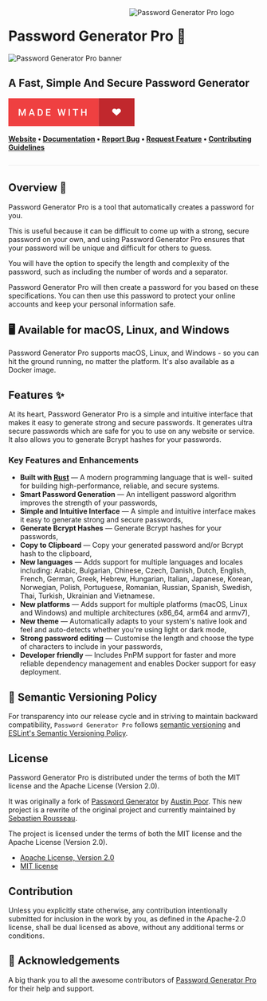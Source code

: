 <!-- markdownlint-disable MD033 MD041 -->

<img src="https://kura.pro/password-generator-pro/images/logos/password-generator-pro.svg" alt="Password Generator Pro logo" width="261" align="right" />

<!-- markdownlint-enable MD033 MD041 -->

# Password Generator Pro 🔐

![Password Generator Pro banner][banner]

## A Fast, Simple And Secure Password Generator

![Made with Love][5]

**[Website][0]
• [Documentation][0]
• [Report Bug][3]
• [Request Feature][3]
• [Contributing Guidelines][4]**

![divider][divider]

## Overview 📖

Password Generator Pro is a tool that automatically creates a password
for you.

This is useful because it can be difficult to come up with a strong,
secure password on your own, and using Password Generator Pro ensures
that your password will be unique and difficult for others to guess.

You will have the option to specify the length and complexity of the
password, such as including the number of words and a separator.

Password Generator Pro will then create a password for you based on
these specifications. You can then use this password to protect your
online accounts and keep your personal information safe.

## 🖥️ Available for macOS, Linux, and Windows

Password Generator Pro supports macOS, Linux, and Windows - so you can
hit the ground running, no matter the platform. It's also available as
a Docker image.

## Features ✨

At its heart, Password Generator Pro is a simple and intuitive interface
that makes it easy to generate strong and secure passwords. It generates
ultra secure passwords which are safe for you to use on any website or
service. It also allows you to generate Bcrypt hashes for your
passwords.

### Key Features and Enhancements

- **Built with [Rust][9]** — A modern programming language that is well-
  suited for building high-performance, reliable, and secure systems.
- **Smart Password Generation** — An intelligent password algorithm
  improves the strength of your passwords,
- **Simple and Intuitive Interface** — A simple and intuitive interface
  makes it easy to generate strong and secure passwords,
- **Generate Bcrypt Hashes** — Generate Bcrypt hashes for your
  passwords,
- **Copy to Clipboard** — Copy your generated password and/or Bcrypt
  hash to the clipboard,
- **New languages** — Adds support for multiple languages and locales
  including: Arabic, Bulgarian, Chinese, Czech, Danish, Dutch, English,
  French, German, Greek, Hebrew, Hungarian, Italian, Japanese, Korean,
  Norwegian, Polish, Portuguese, Romanian, Russian, Spanish, Swedish,
  Thai, Turkish, Ukrainian and Vietnamese.
- **New platforms** — Adds support for multiple platforms (macOS, Linux
  and Windows) and multiple architectures (x86_64, arm64 and armv7),
- **New theme** — Automatically adapts to your system's native look and
  feel and auto-detects whether you're using light or dark mode,
- **Strong password editing** — Customise the length and choose the type
  of characters to include in your passwords,
- **Developer friendly** — Includes PnPM support for faster and more
  reliable dependency management and enables Docker support for easy
  deployment.

## 🚥 Semantic Versioning Policy

For transparency into our release cycle and in striving to maintain
backward compatibility, `Password Generator Pro` follows
[semantic versioning][7] and [ESLint's Semantic Versioning Policy][8].

## License

Password Generator Pro is distributed under the terms of both the MIT
license and the Apache License (Version 2.0).

It was originally a fork of
[Password Generator](https://github.com/a-poor/password-generator) by
[Austin Poor](https://github.com/a-poor). This new project is a rewrite
of the original project and currently maintained by
[Sebastien Rousseau](https://github.com/sebastienrousseau).

The project is licensed under the terms of both the MIT license and the
Apache License (Version 2.0).

- [Apache License, Version 2.0][1]
- [MIT license][2]

## Contribution

Unless you explicitly state otherwise, any contribution intentionally
submitted for inclusion in the work by you, as defined in the Apache-2.0
license, shall be dual licensed as above, without any additional terms
or conditions.

## 💙 Acknowledgements

A big thank you to all the awesome contributors of
[Password Generator Pro][6] for their help and support.

[0]: https://password-generator.pro "Password Generator Pro"
[1]: http://www.apache.org/licenses/LICENSE-2.0 "Apache License, Version 2.0"
[2]: http://opensource.org/licenses/MIT "MIT license"
[3]: https://github.com/sebastienrousseau/password-generator-pro/issues "Report Bug or Request Feature"
[4]: https://raw.githubusercontent.com/sebastienrousseau/password-generator-pro/main/.github/CONTRIBUTING.md "Contributing Guidelines"
[5]: https://raw.githubusercontent.com/sebastienrousseau/password-generator-pro/main/.github/badges/made-with-love.svg "Made with Love"
[6]: https://github.com/sebastienrousseau/password-generator-pro/graphs/contributors "Contributors"
[7]: http://semver.org/ "Semantic Versioning"
[8]: https://github.com/eslint/eslint#semantic-versioning-policy "ESLint's Semantic Versioning Policy"
[9]: https://www.rust-lang.org/ "Rust"
[divider]: https://raw.githubusercontent.com/sebastienrousseau/password-generator-pro/main/.github/badges/divider.svg "Divider"
[banner]: https://kura.pro/password-generator-pro/images/titles/title-password-generator-pro.svg
